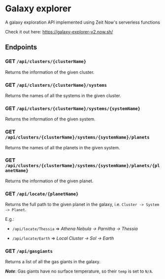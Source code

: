 # Galaxy explorer
A galaxy exploration API implemented using Zeit Now's serverless functions

Check it out here: https://galaxy-explorer-v2.now.sh/

## Endpoints

### GET `/api/clusters/{clusterName}`
Returns the information of the given cluster.

### GET `/api/clusters/{clusterName}/systems`
Returns the names of all the systems in the given cluster.

### GET `/api/clusters/{clusterName}/systems/{systemName}`
Returns the information of the given system.

### GET `/api/clusters/{clusterName}/systems/{systemName}/planets`
Returns the names of all the planets in the given system.

### GET `/api/clusters/{clusterName}/systems/{systemName}/planets/{planetName}`
Returns the information of the given planet.

### GET `/api/locate/{planetName}`
Returns the full path to the given planet in the galaxy, i.e. `Cluster -> System -> Planet`.

E.g.:
- `/api/locate/Thessia` => _Athena Nebula -> Parnitha -> Thessia_

- `/api/locate/Earth` => _Local Cluster -> Sol -> Earth_

### GET `/api/gasgiants`
Returns a list of all the gas giants in the galaxy.

**_Note_**: Gas giants have no surface temperature, so their `temp` is set to `N/A`.
